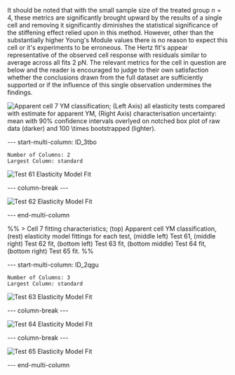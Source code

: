 It should be noted that with the small sample size of the treated group $n=4$, these metrics are significantly brought upward by the results of a single cell and removing it significantly diminishes the statistical significance of the stiffening effect relied upon in this method. However, other than the substantially higher Young's Module values there is no reason to expect this cell or it's experiments to be erroneous. The Hertz fit's appear representative of the observed cell response with residuals similar to average across all fits $2 \ \text{pN}$. The relevant metrics for the cell in question are below and the reader is encouraged to judge to their own satisfaction whether the conclusions drawn from the full dataset are sufficiently supported or if the influence of this single observation undermines the findings. 


![Apparent cell 7 YM classification; (Left Axis) all elasticity tests compared with estimate for apparent YM, (Right Axis) characterisation uncertainty: mean with 90% confidence intervals overlyed on notched box plot of raw data (darker) and $100 \times$ bootstrapped (lighter).](Projects/Uni%20Projects/Individual%20project/Assesments/Dissertation/Sections/attachments/Fit%20Quality/Cells/Treated-Cell7.svg)




--- start-multi-column: ID_3tbo
```column-settings
Number of Columns: 2
Largest Column: standard
```



![Test 61 Elasticity Model Fit](Projects/Uni%20Projects/Individual%20project/Assesments/Dissertation/Sections/attachments/Fit%20Quality/Experiments/Sneddon/Treated/Treated-2011.03.31-22.53.24.svg)


--- column-break ---


![Test 62 Elasticity Model Fit](Projects/Uni%20Projects/Individual%20project/Assesments/Dissertation/Sections/attachments/Fit%20Quality/Experiments/Sneddon/Treated/Treated-2011.03.31-22.54.49.svg)



--- end-multi-column




%% > Cell 7 fitting characteristics; (top) Apparent cell YM classification, (rest) elasticity model fittings for each test, (middle left) Test 61, (middle right) Test 62 fit, (bottom left) Test 63 fit, (bottom middle) Test 64 fit, (bottom right) Test 65 fit. %%



--- start-multi-column: ID_2qgu
```column-settings
Number of Columns: 3
Largest Column: standard
```



![Test 63 Elasticity Model Fit](Projects/Uni%20Projects/Individual%20project/Assesments/Dissertation/Sections/attachments/Fit%20Quality/Experiments/Sneddon/Treated/Treated-2011.03.31-22.56.13.svg)


--- column-break ---


![Test 64 Elasticity Model Fit](Projects/Uni%20Projects/Individual%20project/Assesments/Dissertation/Sections/attachments/Fit%20Quality/Experiments/Sneddon/Treated/Treated-2011.03.31-22.57.37.svg)


--- column-break ---


![Test 65 Elasticity Model Fit](Projects/Uni%20Projects/Individual%20project/Assesments/Dissertation/Sections/attachments/Fit%20Quality/Experiments/Sneddon/Treated/Treated-2011.03.31-22.59.01.svg)


--- end-multi-column








